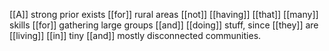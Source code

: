 [[A]] strong prior exists [[for]] rural areas [[not]] [[having]] [[that]] [[many]] skills [[for]] gathering large groups [[and]] [[doing]] stuff, since [[they]] are [[living]] [[in]] tiny [[and]] mostly disconnected communities.